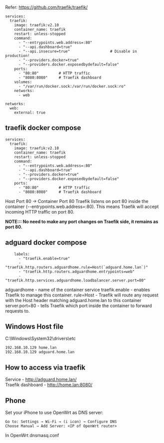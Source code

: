 Refer: https://github.com/traefik/traefik/

```
services:
  traefik:
    image: traefik:v2.10
    container_name: traefik
    restart: unless-stopped
    command:
      - "--entrypoints.web.address=:80"
      - "--api.dashboard=true"
      - "--api.insecure=true"                  # Disable in production!
      - "--providers.docker=true"
      - "--providers.docker.exposedbydefault=false"
    ports:
      - "80:80"         # HTTP traffic
      - "8080:8080"     # Traefik dashboard
    volumes:
      - "/var/run/docker.sock:/var/run/docker.sock:ro"
    networks:
      - web

networks:
  web:
    external: true
```

## traefik docker compose
```
services:
  traefik:
    image: traefik:v2.10
    container_name: traefik
    restart: unless-stopped
    command:
      - "--entrypoints.web.address=:80"
      - "--api.dashboard=true"
      - "--providers.docker=true"
      - "--providers.docker.exposedbydefault=false"
    ports:
      - "80:80"         # HTTP traffic
      - "8080:8080"     # Traefik dashboard
```
Host Port 80 → Container Port 80
Traefik listens on port 80 inside the container (--entrypoints.web.address=:80).
This means Traefik will accept incoming HTTP traffic on port 80.

**NOTE::: No need to make any port changes on Traefik side, it remains as port 80.**

## adguard docker compose
```
    labels:
      - "traefik.enable=true"
      - "traefik.http.routers.adguardhome.rule=Host(`adguard.home.lan`)"
      - "traefik.http.routers.adguardhome.entrypoints=web"
      - "traefik.http.services.adguardhome.loadbalancer.server.port=80"
```
adguardhome      - name of the container service
traefik.enable   - enables Traefik to manage this container.
rule=Host        - Traefik will route any request with the Host header matching adguard.home.lan to this container
server.port=80   - tells Traefik which port inside the container to forward requests to.

## Windows Host file

C:\Windows\System32\drivers\etc
```
192.168.10.129 home.lan
192.168.10.129 adguard.home.lan
```
## How to access via traefik
Service - http://adguard.home.lan/ <br/>
Traefik dashboard - http://home.lan:8080/      

## Phone 
Set your iPhone to use OpenWrt as DNS server:
```
Go to: Settings → Wi-Fi → (i icon) → Configure DNS
Choose Manual → Add Server: <IP of OpenWrt router>
```
In OpenWrt dnsmasq.conf





